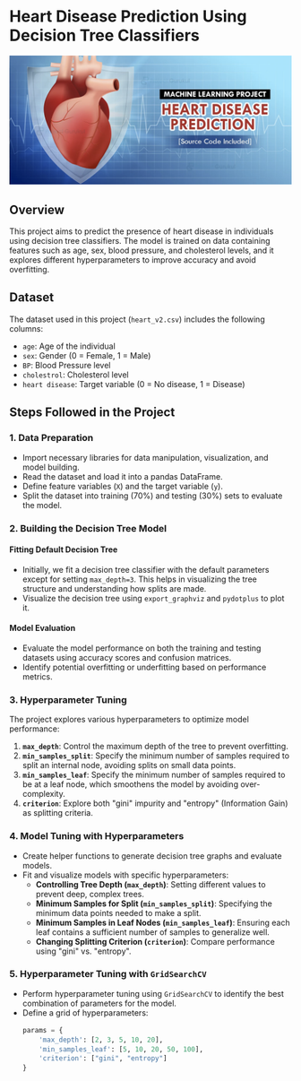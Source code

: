 # Heart Disease Prediction Using Decision Tree Classifiers

![Heart Disease Prediction](heartdisease.png)

## Overview
This project aims to predict the presence of heart disease in individuals using decision tree classifiers. The model is trained on data containing features such as age, sex, blood pressure, and cholesterol levels, and it explores different hyperparameters to improve accuracy and avoid overfitting.

## Dataset
The dataset used in this project (`heart_v2.csv`) includes the following columns:
- `age`: Age of the individual
- `sex`: Gender (0 = Female, 1 = Male)
- `BP`: Blood Pressure level
- `cholestrol`: Cholesterol level
- `heart disease`: Target variable (0 = No disease, 1 = Disease)

## Steps Followed in the Project

### 1. Data Preparation
- Import necessary libraries for data manipulation, visualization, and model building.
- Read the dataset and load it into a pandas DataFrame.
- Define feature variables (`X`) and the target variable (`y`).
- Split the dataset into training (70%) and testing (30%) sets to evaluate the model.

### 2. Building the Decision Tree Model
#### Fitting Default Decision Tree
- Initially, we fit a decision tree classifier with the default parameters except for setting `max_depth=3`. This helps in visualizing the tree structure and understanding how splits are made.
- Visualize the decision tree using `export_graphviz` and `pydotplus` to plot it.

#### Model Evaluation
- Evaluate the model performance on both the training and testing datasets using accuracy scores and confusion matrices.
- Identify potential overfitting or underfitting based on performance metrics.

### 3. Hyperparameter Tuning
The project explores various hyperparameters to optimize model performance:
1. **`max_depth`**: Control the maximum depth of the tree to prevent overfitting.
2. **`min_samples_split`**: Specify the minimum number of samples required to split an internal node, avoiding splits on small data points.
3. **`min_samples_leaf`**: Specify the minimum number of samples required to be at a leaf node, which smoothens the model by avoiding over-complexity.
4. **`criterion`**: Explore both "gini" impurity and "entropy" (Information Gain) as splitting criteria.

### 4. Model Tuning with Hyperparameters
- Create helper functions to generate decision tree graphs and evaluate models.
- Fit and visualize models with specific hyperparameters:
  - **Controlling Tree Depth (`max_depth`)**: Setting different values to prevent deep, complex trees.
  - **Minimum Samples for Split (`min_samples_split`)**: Specifying the minimum data points needed to make a split.
  - **Minimum Samples in Leaf Nodes (`min_samples_leaf`)**: Ensuring each leaf contains a sufficient number of samples to generalize well.
  - **Changing Splitting Criterion (`criterion`)**: Compare performance using "gini" vs. "entropy".

### 5. Hyperparameter Tuning with `GridSearchCV`
- Perform hyperparameter tuning using `GridSearchCV` to identify the best combination of parameters for the model.
- Define a grid of hyperparameters:
  ```python
  params = {
      'max_depth': [2, 3, 5, 10, 20],
      'min_samples_leaf': [5, 10, 20, 50, 100],
      'criterion': ["gini", "entropy"]
  }

